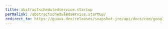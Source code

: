 ```yaml
---
title: abstractscheduledservice.startup
permalink: /abstractscheduledservice.startup/
redirect_to: https://guava.dev/releases/snapshot-jre/api/docs/com/google/common/util/concurrent/AbstractScheduledService.html#startUp--
---
```

